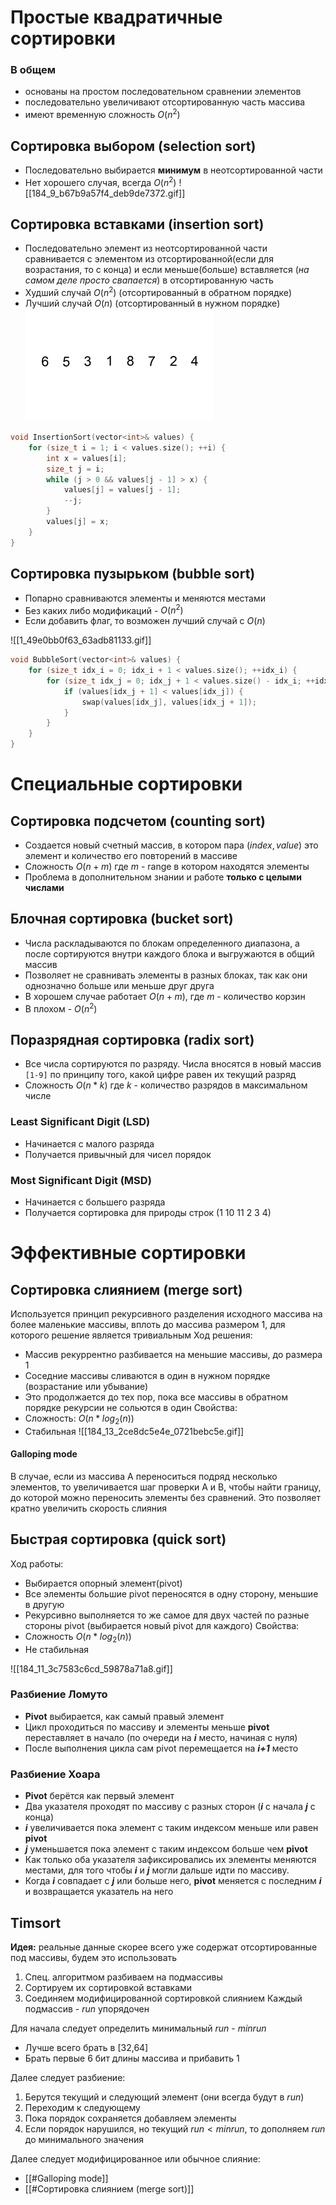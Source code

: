 # Простые квадратичные сортировки
### В общем

* основаны на простом последовательном сравнении элементов
* последовательно увеличивают отсортированную часть массива
* имеют временную сложность $O(n^2)$
## Сортировка выбором (selection sort)

* Последовательно выбирается __минимум__ в неотсортированной части
* Нет хорошего случая, всегда $O(n^2)$
![[184_9_b67b9a57f4_deb9de7372.gif]]
## Сортировка вставками (insertion sort)

* Последовательно элемент из неотсортированной части сравнивается с элементом из отсортированной(если для возрастания, то с конца) и если меньше(больше) вставляется (*на самом деле просто свапается*) в отсортированную часть 
* Худший случай $O(n^2)$ (отсортированный в обратном порядке)
* Лучший случай $O(n)$ (отсортированный в нужном порядке)
  ![insertion](/images/184_7_a71e9fe3fb_119defdcea.gif)
```c++
void InsertionSort(vector<int>& values) { 
	for (size_t i = 1; i < values.size(); ++i) { 
		int x = values[i]; 
		size_t j = i; 
		while (j > 0 && values[j - 1] > x) { 
			values[j] = values[j - 1]; 
			--j; 
		} 
		values[j] = x; 
	} 
}
```
## Сортировка пузырьком (bubble sort)

* Попарно сравниваются элементы и меняются местами
* Без каких либо модификаций - $O(n^2)$
* Если добавить флаг, то возможен лучший случай с $O(n)$

![[1_49e0bb0f63_63adb81133.gif]]
```c++
void BubbleSort(vector<int>& values) {
	for (size_t idx_i = 0; idx_i + 1 < values.size(); ++idx_i) {
		for (size_t idx_j = 0; idx_j + 1 < values.size() - idx_i; ++idx_j) {
			if (values[idx_j + 1] < values[idx_j]) {
				swap(values[idx_j], values[idx_j + 1]); 
			} 
		} 
	} 
}
```

# Специальные сортировки
## Сортировка подсчетом (counting sort)

* Создается новый счетный массив, в котором пара $(index, value)$ это элемент и количество его повторений в массиве
* Сложность $O(n+m)$ где $m$ - range в котором находятся элементы
* Проблема в дополнительном знании и работе __только с целыми числами__
## Блочная сортировка (bucket sort)

* Числа раскладываются по блокам определенного диапазона, а после сортируются внутри каждого блока и выгружаются в общий массив
* Позволяет не сравнивать элементы в разных блоках, так как они однозначно больше или меньше друг друга
* В хорошем случае работает $O(n+m)$, где $m$ - количество корзин
* В плохом - $O(n^2)$

## Поразрядная сортировка (radix sort)

* Все числа сортируются по разряду. Числа вносятся в новый массив `[1-9]` по принципу того, какой цифре равен их текущий разряд
* Сложность $O(n*k)$ где $k$ - количество разрядов в максимальном числе
### Least Significant Digit (LSD)

* Начинается с малого разряда
* Получается привычный для чисел порядок
### Most Significant Digit (MSD)

* Начинается с большего разряда
* Получается сортировка для природы строк (1 10 11 2  3 4)
# Эффективные сортировки

## Сортировка слиянием (merge sort)

Используется принцип рекурсивного разделения исходного массива на более маленькие массивы, вплоть до массива размером 1, для которого решение является тривиальным
Ход решения:
* Массив рекуррентно разбивается на меньшие массивы, до размера 1
* Соседние массивы сливаются в один в нужном порядке (возрастание или убывание)
* Это продолжается до тех пор, пока все массивы в обратном порядке рекурсии не сольются в один
Свойства:
* Сложность: $O(n*log_2(n))$ 
* Стабильная
![[184_13_2ce8dc5e4e_0721bebc5e.gif]]
#### Galloping mode

В случае, если из массива A переноситься подряд несколько элементов, то увеличивается шаг проверки A и B, чтобы найти границу, до которой можно переносить элементы без сравнений. Это позволяет кратно увеличить скорость слияния
## Быстрая сортировка (quick sort)

Ход работы:
* Выбирается опорный элемент(pivot)
* Все элементы большие pivot переносятся в одну сторону, меньшие в другую
* Рекурсивно выполняется то же самое для двух частей по разные стороны pivot (выбирается новый pivot для каждого)
Свойства:
* Сложность $O(n*log_2(n))$ 
* Не стабильная


![[184_11_3c7583c6cd_59878a71a8.gif]]
### Разбиение Ломуто

* __Pivot__ выбирается, как самый правый элемент
* Цикл проходиться по массиву и элементы меньше __pivot__ переставляет в начало (по очереди на ___i___ место, начиная с нуля)
* После выполнения цикла сам pivot перемещается на ___i+1___ место

### Разбиение Хоара

* __Pivot__ берётся как первый элемент
* Два указателя проходят по массиву с разных сторон (___i___ с начала ___j___ с конца)
* ___i___ увеличивается пока элемент с таким индексом меньше или равен __pivot__
* ___j___ уменьшается пока элемент с таким индексом больше чем __pivot__
* Как только оба указателя зафиксировались их элементы меняются местами, для того чтобы ___i___ и ___j___ могли дальше идти по массиву.
* Когда ___i___ совпадает с ___j___ или больше него, __pivot__ меняется с последним ___i___ и возвращается указатель на него

## Timsort

**Идея:** реальные данные скорее всего уже содержат отсортированные под массивы, будем это использовать
1) Спец. алгоритмом разбиваем на подмассивы
2) Сортируем их сортировкой вставками
3) Соединяем модифицированной сортировкой слиянием
Каждый подмассив - $run$ упорядочен

Для начала следует определить минимальный $run$ - $minrun$ 
- Лучше всего брать в \[32,64\]
- Брать первые 6 бит длины массива и прибавить 1

Далее следует разбиение:
1) Берутся текущий и следующий элемент (они всегда будут в $run$)
2) Переходим к следующему
3) Пока порядок сохраняется добавляем элементы
4) Если порядок нарушился, но текущий $run < minrun$, то дополняем $run$ до минимального значения

Далее следует модифицированное или обычное слияние:
- [[#Galloping mode]]
- [[#Сортировка слиянием (merge sort)]]


